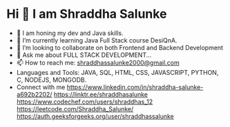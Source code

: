 # Hi 👋 I am Shraddha Salunke
- 🔭 I am honing my dev and Java skills.
- 🌱 I’m currently learning Java Full Stack course DesiQnA.
- 💞️ I’m looking to collaborate on both Frontend and Backend Development
- 💬 Ask me about FULL STACK DEVELOPMENT...
- 📫 How to reach me: shraddhassalunke2000@gmail.com  
- Languages and Tools: JAVA, SQL, HTML, CSS, JAVASCRIPT, PYTHON, C, NODEJS, MONGODB.
- Connect with me https://www.linkedin.com/in/shraddha-salunke-a692b2202/ https://linktr.ee/shraddhasalunke https://www.codechef.com/users/shraddhas_12 https://leetcode.com/Shraddha_Salunke/  https://auth.geeksforgeeks.org/user/shraddhassalunke  
